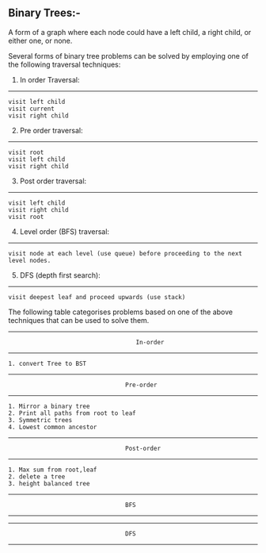 Binary Trees:-
-------------

A form of a graph where each node could have a left child, a right child, or either one, or none.

Several forms of binary tree problems can be solved by employing one of the following traversal techniques:

1. In order Traversal:
---------------------
    visit left child
    visit current
    visit right child

2. Pre order traversal:
----------------------
    visit root
    visit left child
    visit right child

3. Post order traversal:
------------------------
    visit left child
    visit right child
    visit root

4. Level order (BFS) traversal:
------------------------------
    visit node at each level (use queue) before proceeding to the next level nodes.

5. DFS (depth first search):
----------------------------
    visit deepest leaf and proceed upwards (use stack)

The following table categorises problems based on one of the above techniques that can be used to
solve them.

-----------------------------------------------------------------------------------------------------------
                                        In-order                    
------------------------------------------------------------------------------------------------------------
    1. convert Tree to BST                   

------------------------------------------------------------------------------------------------------------
                                     Pre-order                   
------------------------------------------------------------------------------------------------------------
    1. Mirror a binary tree
    2. Print all paths from root to leaf
    3. Symmetric trees
    4. Lowest common ancestor

------------------------------------------------------------------------------------------------------------
                                     Post-order                  
------------------------------------------------------------------------------------------------------------
    1. Max sum from root,leaf
    2. delete a tree
    3. height balanced tree

------------------------------------------------------------------------------------------------------------
                                     BFS                
------------------------------------------------------------------------------------------------------------

------------------------------------------------------------------------------------------------------------
                                     DFS
------------------------------------------------------------------------------------------------------------
